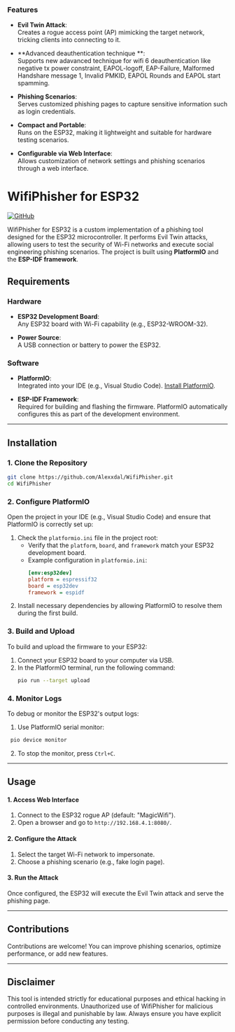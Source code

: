 ### Features

- **Evil Twin Attack**:  
Creates a rogue access point (AP) mimicking the target network, tricking clients into connecting to it.

- **Advanced deauthentication technique **:  
Supports new adavanced technique for wifi 6 deauthentication like negative tx power constraint, EAPOL-logoff, EAP-Failure, Malformed Handshare message 1, Invalid PMKID, EAPOL Rounds and EAPOL start spamming.

- **Phishing Scenarios**:  
Serves customized phishing pages to capture sensitive information such as login credentials.

- **Compact and Portable**:  
  Runs on the ESP32, making it lightweight and suitable for hardware testing scenarios.

- **Configurable via Web Interface**:  
  Allows customization of network settings and phishing scenarios through a web interface.

# WifiPhisher for ESP32

[![GitHub](https://img.shields.io/badge/GitHub-Repository-blue)](https://github.com/Alexxdal/WifiPhisher)

WifiPhisher for ESP32 is a custom implementation of a phishing tool designed for the ESP32 microcontroller. It performs Evil Twin attacks, allowing users to test the security of Wi-Fi networks and execute social engineering phishing scenarios. The project is built using **PlatformIO** and the **ESP-IDF framework**.


## Requirements

### Hardware

- **ESP32 Development Board**:  
  Any ESP32 board with Wi-Fi capability (e.g., ESP32-WROOM-32).

- **Power Source**:  
  A USB connection or battery to power the ESP32.

### Software

- **PlatformIO**:  
  Integrated into your IDE (e.g., Visual Studio Code). [Install PlatformIO](https://platformio.org/install).

- **ESP-IDF Framework**:  
  Required for building and flashing the firmware. PlatformIO automatically configures this as part of the development environment.

---

## Installation

### 1. Clone the Repository
```bash
git clone https://github.com/Alexxdal/WifiPhisher.git
cd WifiPhisher
```

### 2. Configure PlatformIO

Open the project in your IDE (e.g., Visual Studio Code) and ensure that PlatformIO is correctly set up:

1. Check the `platformio.ini` file in the project root:
   - Verify that the `platform`, `board`, and `framework` match your ESP32 development board.
   - Example configuration in `platformio.ini`:
     ```ini
     [env:esp32dev]
     platform = espressif32
     board = esp32dev
     framework = espidf
     ```
2. Install necessary dependencies by allowing PlatformIO to resolve them during the first build.

### 3. Build and Upload

To build and upload the firmware to your ESP32:

1. Connect your ESP32 board to your computer via USB.
2. In the PlatformIO terminal, run the following command:
   ```bash
   pio run --target upload
   ```

### 4. Monitor Logs

To debug or monitor the ESP32's output logs:
1. Use PlatformIO serial monitor:
  ```bash
   pio device monitor
   ```
2. To stop the monitor, press `Ctrl+C`.

---

## Usage

#### 1. Access Web Interface
1. Connect to the ESP32 rogue AP (default: "MagicWifi").
2. Open a browser and go to `http://192.168.4.1:8080/`.

#### 2. Configure the Attack
1. Select the target Wi-Fi network to impersonate.
2. Choose a phishing scenario (e.g., fake login page).

#### 3. Run the Attack
Once configured, the ESP32 will execute the Evil Twin attack and serve the phishing page.

---

## Contributions

Contributions are welcome! You can improve phishing scenarios, optimize performance, or add new features.

---

## Disclaimer

This tool is intended strictly for educational purposes and ethical hacking in controlled environments. Unauthorized use of WifiPhisher for malicious purposes is illegal and punishable by law. Always ensure you have explicit permission before conducting any testing.
